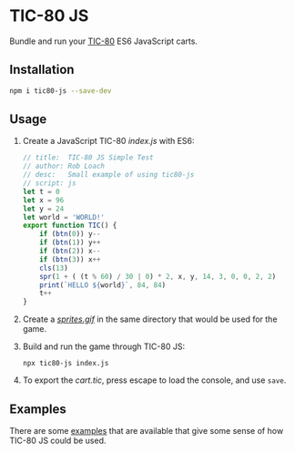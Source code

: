# TIC-80 JS

Bundle and run your [TIC-80](https://tic.computer) ES6 JavaScript carts.

## Installation

``` sh
npm i tic80-js --save-dev
```

## Usage

1. Create a JavaScript TIC-80 *index.js* with ES6:
	``` js
	// title:  TIC-80 JS Simple Test
	// author: Rob Loach
	// desc:   Small example of using tic80-js
	// script: js
	let t = 0
	let x = 96
	let y = 24
	let world = 'WORLD!'
	export function TIC() {
		if (btn(0)) y--
		if (btn(1)) y++
		if (btn(2)) x--
		if (btn(3)) x++
		cls(13)
		spr(1 + ( (t % 60) / 30 | 0) * 2, x, y, 14, 3, 0, 0, 2, 2)
		print(`HELLO ${world}`, 84, 84)
		t++
	}
	```

2. Create a [*sprites.gif*](tests/simple/sprites.gif) in the same directory that would be used for the game.

3. Build and run the game through TIC-80 JS:
    ```
    npx tic80-js index.js
    ```

4. To export the *cart.tic*, press escape to load the console, and use `save`.

## Examples

There are some [examples](examples) that are available that give some sense of how TIC-80 JS could be used.
